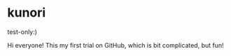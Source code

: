 # kunori
test-only:)

Hi everyone!
This my first trial on GitHub, which is bit complicated, but fun!
